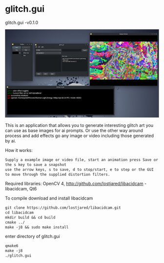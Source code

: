 # glitch.gui

glitch.gui  -v0.1.0 

![ScreenShot1](https://github.com/lostjared/glitch.gui/blob/main/images/image.jpg?raw=true "screenshot1")

This is an application that allows you to generate interesting glitch art you can use as base images for ai prompts. Or use the other way around process and add effects go any image or video including those generated by ai.

How it works:

    Supply a example image or video file, start an animation press Save or the s key to save a snapshot
    use the arrow keys, s to save, d to stop/start, e to step or the GUI to move through the supplied distortion filters.

Required libraries:
   OpenCV 4, http://github.com/lostjared/libacidcam - libacidcam, Qt6

To compile download and install libacidcam

    git clone https://github.com/lostjared/libacidcam.git
    cd libacidcam
    mkdir build && cd build
    cmake ../
    make -j8 && sudo make install

enter directory of glitch.gui

    qmake6
    make -j8
    ./glitch.gui